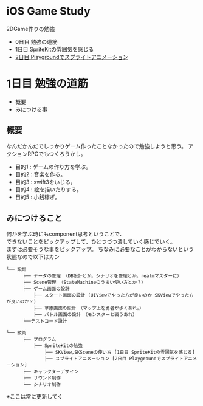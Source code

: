 # iOS Game Study

2DGame作りの勉強

 - 0日目 勉強の道筋
 - [1日目 SpriteKitの雰囲気を感じる](./day1/README.md)
 - [2日目 Playgroundでスプライトアニメーション](./day2/README.md)

# 1日目 勉強の道筋
  - 概要
  - みにつける事

## 概要
なんだかんだでしっかりゲーム作ったことなかったので勉強しようと思う。
アクションRPGでもつくろうかし。

 - 目的1 : ゲームの作り方を学ぶ。
 - 目的2 : 音楽を作る。
 - 目的3 : swift3をいじる。
 - 目的4 : 絵を描いたりする。
 - 目的5 : 小銭稼ぎ。


## みにつけること
何かを学ぶ時にもcomponent思考ということで、  
できないことをピックアップして、ひとつづつ潰していく感じでいく。  
まずは必要そうな事をピックアップ。
ちなみに必要なことがわからないという状態なので以下はカン


```
└── 設計
      ├── データの管理 （DB設計とか。シナリオを管理とか。realmマスターに）
      ├── Scene管理 （StateMachineのうまい使い方とか？）
      ├── ゲーム画面の設計
          ├── スタート画面の設計 (UIViewでやった方が良いのか SKViewでやった方が良いのか？)
          ├── 草原画面の設計　（マップ上を勇者が歩くあれ。）
          ├── バトル画面の設計　（モンスターと戦うあれ）
      └──テストコード設計

└── 技術
      ├── プログラム
          ├── SpriteKitの勉強
              ├── SKView,SKSceneの使い方 [1日目 SpriteKitの雰囲気を感じる]
              ├── スプライトアニメーション [2日目 Playgroundでスプライトアニメーション]
      ├── キャラクターデザイン
      ├── サウンド制作
      └── シナリオ制作
```

※ここは常に更新してく
